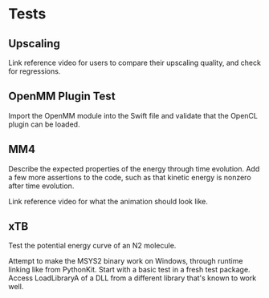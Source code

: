 # Tests

## Upscaling

Link reference video for users to compare their upscaling quality, and check for regressions.

## OpenMM Plugin Test

Import the OpenMM module into the Swift file and validate that the OpenCL plugin can be loaded.

## MM4

Describe the expected properties of the energy through time evolution. Add a few more assertions to the code, such as that kinetic energy is nonzero after time evolution.

Link reference video for what the animation should look like.

## xTB

Test the potential energy curve of an N2 molecule.

Attempt to make the MSYS2 binary work on Windows, through runtime linking like from PythonKit. Start with a basic test in a fresh test package. Access LoadLibraryA of a DLL from a different library that's known to work well.
